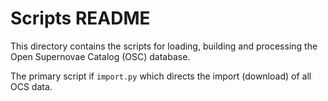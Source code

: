 # Scripts README #

This directory contains the scripts for loading, building and processing the Open Supernovae Catalog (OSC) database.

The primary script if `import.py` which directs the import (download) of all OCS data.
